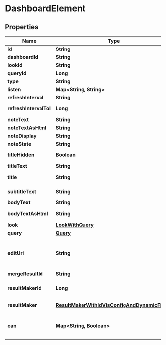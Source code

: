 
# DashboardElement

## Properties
Name | Type | Description | Notes
------------ | ------------- | ------------- | -------------
**id** | **String** | Unique Id |  [optional]
**dashboardId** | **String** | Id of Dashboard |  [optional]
**lookId** | **String** | Id Of Look |  [optional]
**queryId** | **Long** | Id Of Query |  [optional]
**type** | **String** | Type |  [optional]
**listen** | **Map&lt;String, String&gt;** | Listen |  [optional]
**refreshInterval** | **String** | Refresh Interval |  [optional]
**refreshIntervalToI** | **Long** | Refresh Interval as integer |  [optional]
**noteText** | **String** | Note Text |  [optional]
**noteTextAsHtml** | **String** | Note Text as Html |  [optional]
**noteDisplay** | **String** | Note Display |  [optional]
**noteState** | **String** | Note State |  [optional]
**titleHidden** | **Boolean** | Whether title is hidden |  [optional]
**titleText** | **String** | Text tile title |  [optional]
**title** | **String** | Title of dashboard element |  [optional]
**subtitleText** | **String** | Text tile subtitle text |  [optional]
**bodyText** | **String** | Text tile body text |  [optional]
**bodyTextAsHtml** | **String** | Text tile body text as Html |  [optional]
**look** | [**LookWithQuery**](LookWithQuery.md) | Look |  [optional]
**query** | [**Query**](Query.md) | Query |  [optional]
**editUri** | **String** | Relative path of URI of LookML file to edit the dashboard element (LookML dashboard only). |  [optional]
**mergeResultId** | **String** | ID of merge result |  [optional]
**resultMakerId** | **Long** | ID of the ResultMakerLookup entry. |  [optional]
**resultMaker** | [**ResultMakerWithIdVisConfigAndDynamicFields**](ResultMakerWithIdVisConfigAndDynamicFields.md) | Data about the result maker. |  [optional]
**can** | **Map&lt;String, Boolean&gt;** | Operations the current user is able to perform on this object |  [optional]



